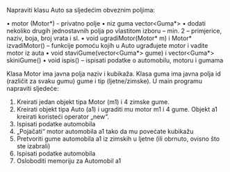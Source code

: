 Napraviti klasu Auto sa sljedećim obveznim poljima:

•	motor (Motor*)  - privatno polje
•	niz guma vector<Guma*>
•	dodati nekoliko drugih jednostavnih polja po vlastitom izboru – min. 2 – primjerice, naziv, boja, broj vrata i sl.
•	void ugradiMotor(Motor* m) i Motor* izvadiMotor() – funkcije pomoću kojih u Auto ugrađujete motor i vadite motor iz auta
•	void staviGume(vector<Guma*> gume) i vector<Guma*> skiniGume()
•	void ispis() – ispisati podatke o automobilu, motoru i gumama

Klasa Motor ima javna polja naziv i kubikaža. Klasa guma ima javna polja id (različit za svaku gumu) gume i tip (ljetne/zimske).
U main programu napraviti sljedeće:

1.	Kreirati jedan objekt tipa Motor (m1) i 4 zimske gume.
2.	Kreirati objekt tipa Auto (a1) i ugraditi mu motor m1 i 4 gume. Objekt a1 kreirati koristeći operator „new“.
3.	Ispisati podatke automobila
4.	„Pojačati“ motor automobila a1 tako da mu povećate kubikažu
5.	Pretvoriti gume automobila a1 iz zimskih u ljetne (ili obrnuto, ovisno što ste izabrali)
6.	Ispisati podatke automobila
7.	Osloboditi memoriju za Automobil a1
